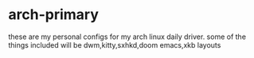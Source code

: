 # arch-primary
these are my personal configs for my arch linux daily driver. some of the things included will be dwm,kitty,sxhkd,doom emacs,xkb layouts
